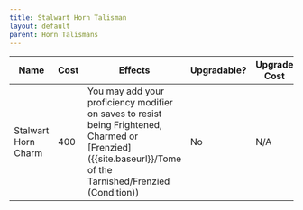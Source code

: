 ```yaml
---
title: Stalwart Horn Talisman
layout: default
parent: Horn Talismans
---
```


| Name                | Cost | Effects                                                                                            | Upgradable? | Upgrade Cost | Tier |
| ------------------- | ---- | -------------------------------------------------------------------------------------------------- | ----------- | ------------ | ---- |
| Stalwart Horn Charm | 400  | You may add your proficiency modifier on saves to resist being Frightened, Charmed or [Frenzied]({{site.baseurl}}/Tome of the Tarnished/Frenzied (Condition)) | No          | N/A          | 2    |